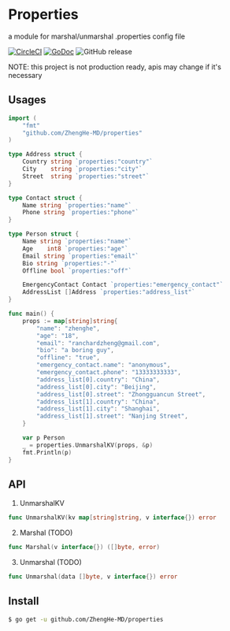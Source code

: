 # Properties

a module for marshal/unmarshal .properties config file

[![CircleCI](https://circleci.com/gh/ZhengHe-MD/properties.svg?style=svg)](https://circleci.com/gh/ZhengHe-MD/properties)
[![GoDoc](https://godoc.org/github.com/ZhengHe-MD/properties?status.svg)](https://godoc.org/github.com/ZhengHe-MD/properties)
![GitHub release](https://img.shields.io/github/release/ZhengHe-MD/properties.svg)

NOTE: this project is not production ready, apis may change if it's necessary

## Usages

```go
import (
	"fmt"
	"github.com/ZhengHe-MD/properties"
)

type Address struct {
	Country string `properties:"country"`
	City    string `properties:"city"`
	Street  string `properties:"street"`
}

type Contact struct {
	Name string `properties:"name"`
	Phone string `properties:"phone"`
}

type Person struct {
	Name string `properties:"name"`
	Age    int8 `properties:"age"`
	Email string `properties:"email"`
	Bio string `properties:"-"`
	Offline bool `properties:"off"`

	EmergencyContact Contact `properties:"emergency_contact"`
	AddressList []Address `properties:"address_list"`
}

func main() {
	props := map[string]string{
		"name": "zhenghe",
		"age": "18",
		"email": "ranchardzheng@gmail.com",
		"bio": "a boring guy",
		"offline": "true",
		"emergency_contact.name": "anonymous",
		"emergency_contact.phone": "13333333333",
		"address_list[0].country": "China",
		"address_list[0].city": "Beijing",
		"address_list[0].street": "Zhongguancun Street",
		"address_list[1].country": "China",
		"address_list[1].city": "Shanghai",
		"address_list[1].street": "Nanjing Street",
	}

	var p Person
	_ = properties.UnmarshalKV(props, &p)
	fmt.Println(p)
}
```

## API

1. UnmarshalKV

```go
func UnmarshalKV(kv map[string]string, v interface{}) error
```

2. Marshal (TODO)

```go
func Marshal(v interface{}) ([]byte, error)
```

3. Unmarshal (TODO)

```go
func Unmarshal(data []byte, v interface{}) error
```

## Install

```sh
$ go get -u github.com/ZhengHe-MD/properties
```

